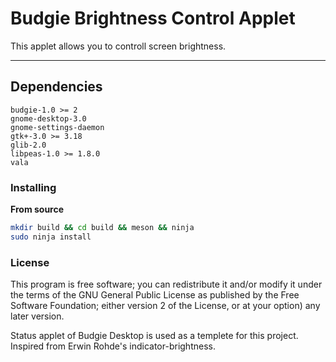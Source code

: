 # Budgie Brightness Control Applet
This applet allows you to controll screen brightness.

---

## Dependencies
```
budgie-1.0 >= 2
gnome-desktop-3.0
gnome-settings-daemon
gtk+-3.0 >= 3.18
glib-2.0
libpeas-1.0 >= 1.8.0
vala
```

### Installing

**From source**  
```bash
mkdir build && cd build && meson && ninja
sudo ninja install
```

### License
This program is free software; you can redistribute it and/or modify it under the terms of the GNU General Public License as published by the Free Software Foundation; either version 2 of the License, or at your option) any later version.

Status applet of Budgie Desktop is used as a templete for this project. Inspired from Erwin Rohde's indicator-brightness.
